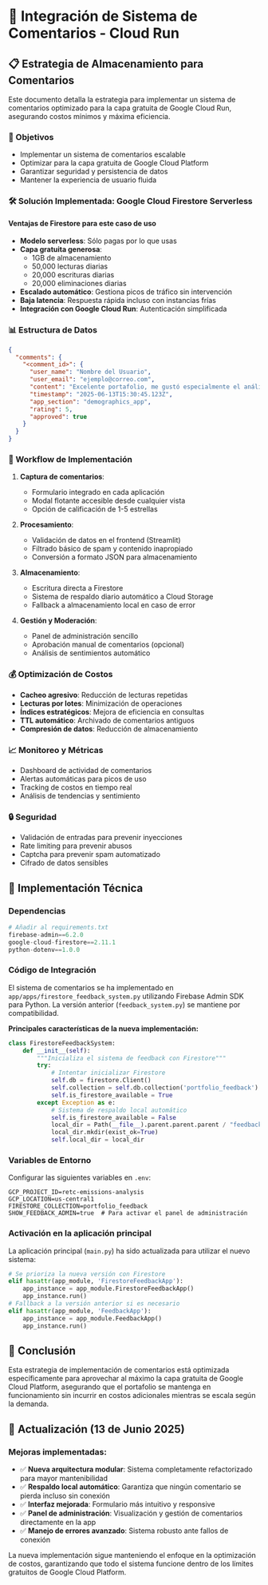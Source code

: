 # 💬 Integración de Sistema de Comentarios - Cloud Run

## 📋 Estrategia de Almacenamiento para Comentarios

Este documento detalla la estrategia para implementar un sistema de comentarios optimizado para la capa gratuita de Google Cloud Run, asegurando costos mínimos y máxima eficiencia.

### 🎯 Objetivos

- Implementar un sistema de comentarios escalable
- Optimizar para la capa gratuita de Google Cloud Platform
- Garantizar seguridad y persistencia de datos
- Mantener la experiencia de usuario fluida

### 🛠️ Solución Implementada: Google Cloud Firestore Serverless

#### Ventajas de Firestore para este caso de uso

- **Modelo serverless**: Sólo pagas por lo que usas
- **Capa gratuita generosa**:
  - 1GB de almacenamiento
  - 50,000 lecturas diarias
  - 20,000 escrituras diarias
  - 20,000 eliminaciones diarias
- **Escalado automático**: Gestiona picos de tráfico sin intervención
- **Baja latencia**: Respuesta rápida incluso con instancias frías
- **Integración con Google Cloud Run**: Autenticación simplificada

### 📊 Estructura de Datos

```json
{
  "comments": {
    "<comment_id>": {
      "user_name": "Nombre del Usuario",
      "user_email": "ejemplo@correo.com",
      "content": "Excelente portafolio, me gustó especialmente el análisis demográfico.",
      "timestamp": "2025-06-13T15:30:45.123Z",
      "app_section": "demographics_app",
      "rating": 5,
      "approved": true
    }
  }
}
```

### 🔄 Workflow de Implementación

1. **Captura de comentarios**:
   - Formulario integrado en cada aplicación
   - Modal flotante accesible desde cualquier vista
   - Opción de calificación de 1-5 estrellas

2. **Procesamiento**:
   - Validación de datos en el frontend (Streamlit)
   - Filtrado básico de spam y contenido inapropiado
   - Conversión a formato JSON para almacenamiento

3. **Almacenamiento**:
   - Escritura directa a Firestore
   - Sistema de respaldo diario automático a Cloud Storage
   - Fallback a almacenamiento local en caso de error

4. **Gestión y Moderación**:
   - Panel de administración sencillo
   - Aprobación manual de comentarios (opcional)
   - Análisis de sentimientos automático

### 💰 Optimización de Costos

- **Cacheo agresivo**: Reducción de lecturas repetidas
- **Lecturas por lotes**: Minimización de operaciones
- **Índices estratégicos**: Mejora de eficiencia en consultas
- **TTL automático**: Archivado de comentarios antiguos
- **Compresión de datos**: Reducción de almacenamiento

### 📈 Monitoreo y Métricas

- Dashboard de actividad de comentarios
- Alertas automáticas para picos de uso
- Tracking de costos en tiempo real
- Análisis de tendencias y sentimiento

### 🔒 Seguridad

- Validación de entradas para prevenir inyecciones
- Rate limiting para prevenir abusos
- Captcha para prevenir spam automatizado
- Cifrado de datos sensibles

## 🚀 Implementación Técnica

### Dependencias

```python
# Añadir al requirements.txt
firebase-admin==6.2.0
google-cloud-firestore==2.11.1
python-dotenv==1.0.0
```

### Código de Integración

El sistema de comentarios se ha implementado en `app/apps/firestore_feedback_system.py` utilizando Firebase Admin SDK para Python. La versión anterior (`feedback_system.py`) se mantiene por compatibilidad.

**Principales características de la nueva implementación:**

```python
class FirestoreFeedbackSystem:
    def __init__(self):
        """Inicializa el sistema de feedback con Firestore"""
        try:
            # Intentar inicializar Firestore
            self.db = firestore.Client()
            self.collection = self.db.collection('portfolio_feedback')
            self.is_firestore_available = True
        except Exception as e:
            # Sistema de respaldo local automático
            self.is_firestore_available = False
            local_dir = Path(__file__).parent.parent.parent / "feedback_data"
            local_dir.mkdir(exist_ok=True)
            self.local_dir = local_dir
```

### Variables de Entorno

Configurar las siguientes variables en `.env`:

```
GCP_PROJECT_ID=retc-emissions-analysis
GCP_LOCATION=us-central1
FIRESTORE_COLLECTION=portfolio_feedback
SHOW_FEEDBACK_ADMIN=true  # Para activar el panel de administración
```

### Activación en la aplicación principal

La aplicación principal (`main.py`) ha sido actualizada para utilizar el nuevo sistema:

```python
# Se prioriza la nueva versión con Firestore
elif hasattr(app_module, 'FirestoreFeedbackApp'):
    app_instance = app_module.FirestoreFeedbackApp()
    app_instance.run()
# Fallback a la versión anterior si es necesario
elif hasattr(app_module, 'FeedbackApp'):
    app_instance = app_module.FeedbackApp()
    app_instance.run()
```

## 📝 Conclusión

Esta estrategia de implementación de comentarios está optimizada específicamente para aprovechar al máximo la capa gratuita de Google Cloud Platform, asegurando que el portafolio se mantenga en funcionamiento sin incurrir en costos adicionales mientras se escala según la demanda.

## 🔄 Actualización (13 de Junio 2025)

### Mejoras implementadas:

- ✅ **Nueva arquitectura modular**: Sistema completamente refactorizado para mayor mantenibilidad
- ✅ **Respaldo local automático**: Garantiza que ningún comentario se pierda incluso sin conexión
- ✅ **Interfaz mejorada**: Formulario más intuitivo y responsive
- ✅ **Panel de administración**: Visualización y gestión de comentarios directamente en la app
- ✅ **Manejo de errores avanzado**: Sistema robusto ante fallos de conexión

La nueva implementación sigue manteniendo el enfoque en la optimización de costos, garantizando que todo el sistema funcione dentro de los límites gratuitos de Google Cloud Platform.
